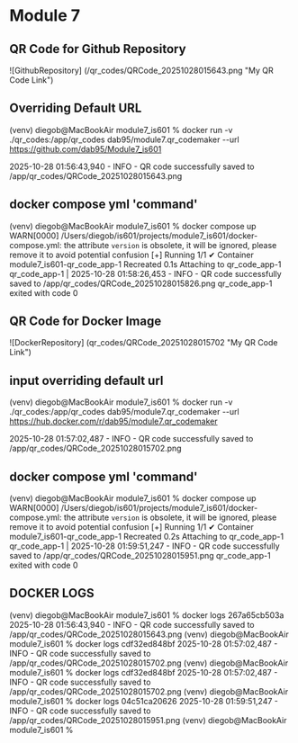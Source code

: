 # Module 7


## QR Code for Github Repository

![GithubRepository] (/qr_codes/QRCode_20251028015643.png "My QR Code Link")

   ## Overriding Default URL
(venv) diegob@MacBookAir module7_is601 % docker run -v ./qr_codes:/app/qr_codes dab95/module7.qr_codemaker --url https://github.com/dab95/Module7_is601             

2025-10-28 01:56:43,940 - INFO - QR code successfully saved to /app/qr_codes/QRCode_20251028015643.png

   ## docker compose yml 'command'
(venv) diegob@MacBookAir module7_is601 % docker compose up                        
WARN[0000] /Users/diegob/is601/projects/module7_is601/docker-compose.yml: the attribute `version` is obsolete, it will be ignored, please remove it to avoid potential confusion 
[+] Running 1/1
 ✔ Container module7_is601-qr_code_app-1  Recreated                                                    0.1s 
Attaching to qr_code_app-1
qr_code_app-1  | 2025-10-28 01:58:26,453 - INFO - QR code successfully saved to /app/qr_codes/QRCode_20251028015826.png
qr_code_app-1 exited with code 0


## QR Code for Docker Image

![DockerRepository] (qr_codes/QRCode_20251028015702 "My QR Code Link")

   ## input overriding default url
(venv) diegob@MacBookAir module7_is601 % docker run -v ./qr_codes:/app/qr_codes dab95/module7.qr_codemaker --url https://hub.docker.com/r/dab95/module7.qr_codemaker

2025-10-28 01:57:02,487 - INFO - QR code successfully saved to /app/qr_codes/QRCode_20251028015702.png

   ## docker compose yml 'command' 
(venv) diegob@MacBookAir module7_is601 % docker compose up
WARN[0000] /Users/diegob/is601/projects/module7_is601/docker-compose.yml: the attribute `version` is obsolete, it will be ignored, please remove it to avoid potential confusion 
[+] Running 1/1
 ✔ Container module7_is601-qr_code_app-1  Recreated                                                    0.2s 
Attaching to qr_code_app-1
qr_code_app-1  | 2025-10-28 01:59:51,247 - INFO - QR code successfully saved to /app/qr_codes/QRCode_20251028015951.png
qr_code_app-1 exited with code 0


## DOCKER LOGS
(venv) diegob@MacBookAir module7_is601 % docker logs 267a65cb503a
2025-10-28 01:56:43,940 - INFO - QR code successfully saved to /app/qr_codes/QRCode_20251028015643.png
(venv) diegob@MacBookAir module7_is601 % docker logs cdf32ed848bf
2025-10-28 01:57:02,487 - INFO - QR code successfully saved to /app/qr_codes/QRCode_20251028015702.png
(venv) diegob@MacBookAir module7_is601 % docker logs cdf32ed848bf
2025-10-28 01:57:02,487 - INFO - QR code successfully saved to /app/qr_codes/QRCode_20251028015702.png
(venv) diegob@MacBookAir module7_is601 % docker logs 04c51ca20626
2025-10-28 01:59:51,247 - INFO - QR code successfully saved to /app/qr_codes/QRCode_20251028015951.png
(venv) diegob@MacBookAir module7_is601 % 

